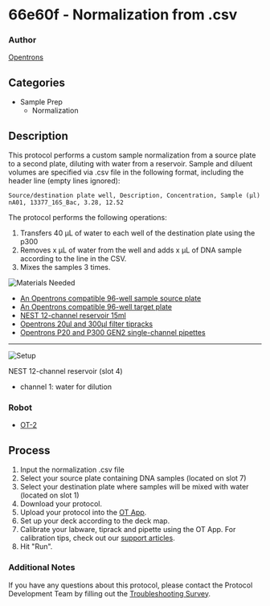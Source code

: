 # 66e60f - Normalization from .csv

### Author
[Opentrons](https://opentrons.com/)

## Categories
* Sample Prep
	* Normalization

## Description
This protocol performs a custom sample normalization from a source plate to a second plate, diluting with water from a reservoir. Sample and diluent volumes are specified via .csv file in the following format, including the header line (empty lines ignored):

```
Source/destination plate well, Description, Concentration, Sample (µl)
nA01, 13377_16S_Bac, 3.28, 12.52
```

The protocol performs the following operations:
1. Transfers 40 µL of water to each well of the destination plate using the p300
2. Removes x µL of water from the well and adds x µL of DNA sample according to the line in the CSV.
3. Mixes the samples 3 times.

![Materials Needed](https://s3.amazonaws.com/opentrons-protocol-library-website/custom-README-images/001-General+Headings/materials.png)

* [An Opentrons compatible 96-well sample source plate](https://labware.opentrons.com/?category=wellPlate)
* [An Opentrons compatible 96-well target plate](https://labware.opentrons.com/?category=wellPlate)
* [NEST 12-channel reservoir 15ml](https://shop.opentrons.com/collections/verified-labware/products/nest-12-well-reservoir-15-ml)
* [Opentrons 20µl and 300µl filter tipracks](https://shop.opentrons.com/collections/opentrons-tips)
* [Opentrons P20 and P300 GEN2 single-channel pipettes](https://shop.opentrons.com/collections/ot-2-pipettes/products/single-channel-electronic-pipette)

---
![Setup](https://s3.amazonaws.com/opentrons-protocol-library-website/custom-README-images/001-General+Headings/Setup.png)

NEST 12-channel reservoir (slot 4)
* channel 1: water for dilution

### Robot
* [OT-2](https://opentrons.com/ot-2)

## Process
1. Input the normalization .csv file
2. Select your source plate containing DNA samples (located on slot 7)
3. Select your destination plate where samples will be mixed with water (located on slot 1)
4. Download your protocol.
5. Upload your protocol into the [OT App](https://opentrons.com/ot-app).
6. Set up your deck according to the deck map.
7. Calibrate your labware, tiprack and pipette using the OT App. For calibration tips, check out our [support articles](https://support.opentrons.com/en/collections/1559720-guide-for-getting-started-with-the-ot-2).
8. Hit "Run".

### Additional Notes
If you have any questions about this protocol, please contact the Protocol Development Team by filling out the [Troubleshooting Survey](https://protocol-troubleshooting.paperform.co/).
